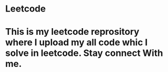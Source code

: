 # Leetcode
# This is my leetcode reprository where I upload my all code whic I solve in leetcode. Stay connect With me.
